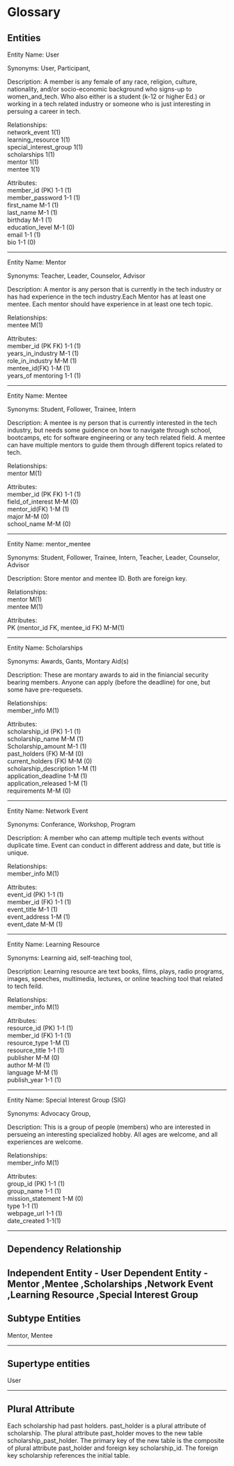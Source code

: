Glossary
===

## Entities

Entity Name: User

Synonyms: User, Participant, 

Description: A member is any female of any race, religion, culture, nationality, and/or socio-economic background who signs-up to women_and_tech. Who also either is a student (k-12 or higher Ed.) or working in a tech related industry or someone who is just interesting in persuing a career in tech.

Relationships:  <br />
network_event 1(1) <br />
learning_resource 1(1) <br />
special_interest_group 1(1)<br />
scholarships 1(1)<br />
mentor 1(1) <br />
mentee 1(1) <br />

Attributes:<br />
member_id (PK) 1-1 (1) <br />
member_password 1-1 (1) <br />
first_name M-1 (1) <br />
last_name M-1 (1) <br />
birthday M-1 (1) <br />
education_level M-1 (0) <br />
email 1-1 (1) <br />
bio 1-1 (0) <br />

---

Entity Name: Mentor

Synonyms: Teacher, Leader, Counselor, Advisor

Description: A mentor is any person that is currently in the tech industry or has had experience in the tech industry.Each Mentor has at least one mentee. Each mentor should have experience in at least one tech topic.

Relationships: <br />
mentee M(1) <br />

Attributes: <br />
member_id (PK FK) 1-1 (1) <br />
years_in_industry M-1 (1) <br />
role_in_industry M-M (1) <br />
mentee_id(FK) 1-M (1) <br />
years_of mentoring 1-1 (1) <br />

---

Entity Name: Mentee

Synonyms: Student, Follower, Trainee, Intern

Description: A mentee is ny person that is currently interested in the tech industry, but needs some guidence on how to navigate through school, bootcamps, etc for software engineering or any tech related field. A mentee can have multiple mentors to guide them through different topics related to tech.

Relationships: <br />
mentor M(1) <br />

Attributes: <br />
member_id (PK FK) 1-1 (1)  <br />
field_of_interest M-M (0)  <br />
mentor_id(FK) 1-M (1)  <br />
major M-M (0)  <br />
school_name M-M (0)  <br />

---
Entity Name: mentor_mentee

Synonyms: Student, Follower, Trainee, Intern, Teacher, Leader, Counselor, Advisor

Description: Store mentor and mentee ID. Both are foreign key.

Relationships: <br />
mentor M(1) <br />
mentee M(1) <br />

Attributes: <br />
PK (mentor_id FK, mentee_id FK) M-M(1)

---

Entity Name: Scholarships

Synonyms: Awards, Gants, Montary Aid(s)

Description: These are montary awards to aid in the finiancial security bearing members. Anyone can apply (before the deadline) for one, but some have pre-requesets. 

Relationships: <br>
member_info M(1) <br />

Attributes: <br>
scholarship_id (PK) 1-1 (1) <br>
scholarship_name M-M (1) <br>
Scholarship_amount M-1 (1) <br>
past_holders (FK) M-M (0) <br>
current_holders (FK) M-M (0) <br>
scholarship_description 1-M (1) <br>
application_deadline 1-M (1) <br>
application_released 1-M (1) <br>
requirements M-M (0) <br>

---

Entity Name: Network Event

Synonyms: Conferance, Workshop, Program

Description: A member who can attemp multiple tech events without duplicate time. Event can conduct in different address and date, but title is unique.

Relationships: <br />
member_info M(1) <br />

Attributes: <br />
event_id (PK) 1-1 (1) <br />
member_id (FK) 1-1 (1) <br />
event_title M-1 (1) <br />
event_address 1-M (1) <br />
event_date M-M (1) <br />

---

Entity Name:  Learning Resource

Synonyms: Learning aid, self-teaching tool, 

Description: Learning resource are text books, films, plays, radio programs, images, speeches, multimedia, lectures, or online teaching tool that related to tech feild.

Relationships: <br />
member_info M(1) <br />

Attributes: <br />
resource_id (PK) 1-1 (1) <br />
member_id (FK) 1-1 (1) <br />
resource_type 1-M (1)  <br />
resource_title 1-1 (1) <br />
publisher M-M (0) <br />
author M-M (1) <br />
language M-M (1) <br />
publish_year 1-1 (1) <br />

---

Entity Name: Special Interest Group (SIG)

Synonyms: Advocacy Group, 

Description: This is a group of people (members) who are interested in persueing an interesting specialized hobby. All ages are welcome, and all experiences are welcome.

Relationships: <br>
member_info M(1) <br>

Attributes: <br>
group_id (PK) 1-1 (1) <br>
group_name 1-1 (1) <br>
mission_statement 1-M (0) <br>
type 1-1 (1) <br>
webpage_url 1-1 (1) <br>
date_created 1-1(1) <br>

---
## Dependency Relationship
Independent Entity - User
Dependent Entity - Mentor ,Mentee ,Scholarships ,Network Event ,Learning Resource ,Special Interest Group
---
## Subtype Entities
Mentor, Mentee

---
## Supertype entities
User

---
## Plural Attribute
Each scholarship had past holders. past_holder is a plural attribute of scholarship. The plural attribute past_holder moves to the new table scholarship_past_holder. The primary key of the new table is the composite of plural attribute past_holder and foreign key scholarship_id.
The foreign key scholarship references the initial table.
